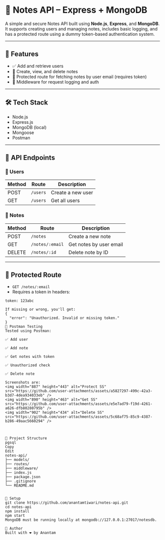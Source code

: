# 📝 Notes API – Express + MongoDB 

A simple and secure Notes API built using **Node.js**, **Express**, and **MongoDB**. It supports creating users and managing notes, includes basic logging, and has a protected route using a dummy token-based authentication system.

---

## 🚀 Features

- ✅ Add and retrieve users
- 📝 Create, view, and delete notes
- 🔐 Protected route for fetching notes by user email (requires token)
- 🧾 Middleware for request logging and auth

---

## 🛠️ Tech Stack

- Node.js
- Express.js
- MongoDB (local)
- Mongoose
- Postman

---

## 📂 API Endpoints

### 👤 Users

| Method | Route    | Description       |
|--------|----------|-------------------|
| POST   | `/users` | Create a new user |
| GET    | `/users` | Get all users     |

### 📝 Notes

| Method | Route           | Description                     |
|--------|------------------|--------------------------------|
| POST   | `/notes`         | Create a new note              |  
| GET    | `/notes/:email`  | Get notes by user email        |
| DELETE | `/notes/:id`     | Delete note by ID              | 

---

## 🔐 Protected Route

- `GET /notes/:email`
- Requires a token in headers:

```http
token: 123abc

If missing or wrong, you'll get:
{
  "error": "Unauthorized. Invalid or missing token."
}
🧪 Postman Testing
Tested using Postman:

✅ Add user

✅ Add note

✅ Get notes with token

✅ Unauthorized check

✅ Delete note

Screenshots are:
<img width="887" height="443" alt="Protect SS" src="https://github.com/user-attachments/assets/a5827297-499c-42a3-b3d7-4dea934033eb" />
<img width="890" height="463" alt="Get SS" src="https://github.com/user-attachments/assets/e5e7ad79-f19d-4261-a626-dfb80280795b" />
<img width="902" height="434" alt="Delete SS" src="https://github.com/user-attachments/assets/5c68af75-85c9-4387-b286-49aac5660294" />



📁 Project Structure
pgsql
Copy
Edit
notes-api/
├── models/
├── routes/
├── middleware/
├── index.js
├── package.json
├── .gitignore
└── README.md


🧰 Setup
git clone https://github.com/anantamtiwari/notes-api.git
cd notes-api
npm install
npm start
MongoDB must be running locally at mongodb://127.0.0.1:27017/notesdb.

🙋 Author
Built with ❤️ by Anantam 
